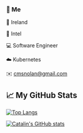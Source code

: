 ### 👨 Me

🏡  Ireland

💼 Intel

💻  Software Engineer

☁️  Kubernetes

✉️  cmsnolan@gmail.com


<!--
**nolancon/nolancon** is a ✨ _special_ ✨ repository because its `README.md` (this file) appears on your GitHub profile.

Here are some ideas to get you started:

- 🔭 I’m currently working on ...
- 🌱 I’m currently learning ...
- 👯 I’m looking to collaborate on ...
- 🤔 I’m looking for help with ...
- 💬 Ask me about ...
- 📫 How to reach me: ...
- 😄 Pronouns: ...
- ⚡ Fun fact: ...
-->

## &#x1f4c8; My GitHub Stats

[![Top Langs](https://github-readme-stats.vercel.app/api/top-langs/?username=nolancon&langs_count=8&hide=verilog,java,html,css&theme=vue)](https://github.com/anuraghazra/github-readme-stats)

[![Catalin's GitHub stats](https://github-readme-stats.vercel.app/api?username=nolancon&theme=vue)](https://github.com/anuraghazra/github-readme-stats)
